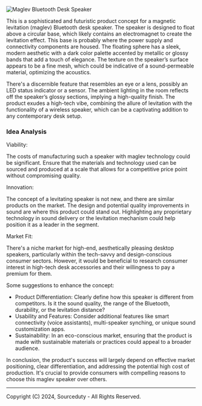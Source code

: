 ![Maglev Bluetooth Desk Speaker](https://github.com/sourceduty/Maglev_Speaker/assets/123030236/802f335f-59ac-465a-9783-255cfcf2495b)

This is a sophisticated and futuristic product concept for a magnetic levitation (maglev) Bluetooth desk speaker. The speaker is designed to float above a circular base, which likely contains an electromagnet to create the levitation effect. This base is probably where the power supply and connectivity components are housed. The floating sphere has a sleek, modern aesthetic with a dark color palette accented by metallic or glossy bands that add a touch of elegance. The texture on the speaker’s surface appears to be a fine mesh, which could be indicative of a sound-permeable material, optimizing the acoustics.

There's a discernible feature that resembles an eye or a lens, possibly an LED status indicator or a sensor. The ambient lighting in the room reflects off the speaker’s glossy sections, implying a high-quality finish. The product exudes a high-tech vibe, combining the allure of levitation with the functionality of a wireless speaker, which can be a captivating addition to any contemporary desk setup.

### Idea Analysis

Viability: 

The costs of manufacturing such a speaker with maglev technology could be significant. Ensure that the materials and technology used can be sourced and produced at a scale that allows for a competitive price point without compromising quality.

Innovation: 

The concept of a levitating speaker is not new, and there are similar products on the market. The design and potential quality improvements in sound are where this product could stand out. Highlighting any proprietary technology in sound delivery or the levitation mechanism could help position it as a leader in the segment.

Market Fit: 

There's a niche market for high-end, aesthetically pleasing desktop speakers, particularly within the tech-savvy and design-conscious consumer sectors. However, it would be beneficial to research consumer interest in high-tech desk accessories and their willingness to pay a premium for them.

Some suggestions to enhance the concept:

- Product Differentiation: Clearly define how this speaker is different from competitors. Is it the sound quality, the range of the Bluetooth, durability, or the levitation distance?
- Usability and Features: Consider additional features like smart connectivity (voice assistants), multi-speaker synching, or unique sound customization apps.
- Sustainability: In an eco-conscious market, ensuring that the product is made with sustainable materials or practices could appeal to a broader audience.

In conclusion, the product's success will largely depend on effective market positioning, clear differentiation, and addressing the potential high cost of production. It's crucial to provide consumers with compelling reasons to choose this maglev speaker over others.

***
Copyright (C) 2024, Sourceduty - All Rights Reserved.
